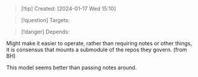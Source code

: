 
>[!tip] Created: [2024-01-17 Wed 15:10]

>[!question] Targets: 

>[!danger] Depends: 

Might make it easier to operate, rather than requiring notes or other things, it is consensus that mounts a submodule of the repos they govern.  (from BH)  

This model seems better than passing notes around.